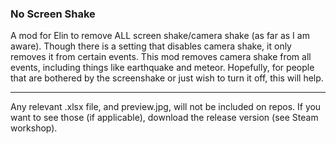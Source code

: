 ### No Screen Shake
A mod for Elin to remove ALL screen shake/camera shake (as far as I am aware). Though there is a setting that disables camera shake, it only removes it from certain events. This mod removes camera shake from all events, including things like earthquake and meteor. Hopefully, for people that are bothered by the screenshake or just wish to turn it off, this will help.

___

Any relevant .xlsx file, and preview.jpg, will not be included on repos. If you want to see those (if applicable), download the release version (see Steam workshop).